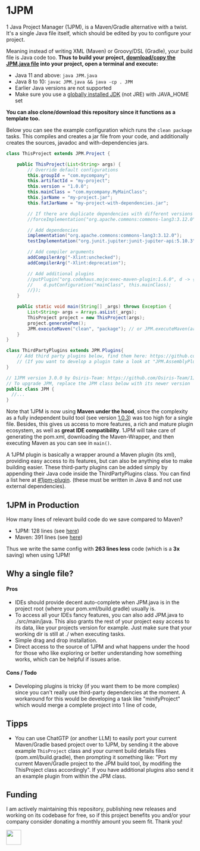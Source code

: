 # 1JPM
1 Java Project Manager (1JPM), is a Maven/Gradle alternative with a twist.
It's a single Java file itself, which should be edited by you to configure your project.

Meaning instead of writing XML (Maven) or Groovy/DSL (Gradle), your build file is Java code too.
**Thus to build your project, [download/copy the JPM.java file](https://github.com/Osiris-Team/1JPM/releases/) into your project, open a terminal and execute:**

- Java 11 and above: `java JPM.java`
- Java 8 to 10:  `javac JPM.java && java -cp . JPM`
- Earlier Java versions are not supported
- Make sure you use a
[globally installed JDK](https://adoptium.net/temurin/releases/?os=windows&package=jdk) (not JRE)
with JAVA_HOME set

**You can also clone/download this repository since it functions as a template too.**

Below you can see the example configuration which runs the `clean package` tasks.
This compiles and creates a jar file from your code, and additionally creates the sources,
javadoc and with-dependencies jars.

```java
class ThisProject extends JPM.Project {

    public ThisProject(List<String> args) {
        // Override default configurations
        this.groupId = "com.mycompany";
        this.artifactId = "my-project";
        this.version = "1.0.0";
        this.mainClass = "com.mycompany.MyMainClass";
        this.jarName = "my-project.jar";
        this.fatJarName = "my-project-with-dependencies.jar";

        // If there are duplicate dependencies with different versions force a specific version like so:
        //forceImplementation("org.apache.commons:commons-lang3:3.12.0");

        // Add dependencies
        implementation("org.apache.commons:commons-lang3:3.12.0");
        testImplementation("org.junit.jupiter:junit-jupiter-api:5.10.3");

        // Add compiler arguments
        addCompilerArg("-Xlint:unchecked");
        addCompilerArg("-Xlint:deprecation");

        // Add additional plugins
        //putPlugin("org.codehaus.mojo:exec-maven-plugin:1.6.0", d -> {
        //    d.putConfiguration("mainClass", this.mainClass);
        //});
    }

    public static void main(String[] _args) throws Exception {
        List<String> args = Arrays.asList(_args);
        ThisProject project = new ThisProject(args);
        project.generatePom();
        JPM.executeMaven("clean", "package"); // or JPM.executeMaven(args); if you prefer the CLI, like "java JPM.java clean package"
    }
}

class ThirdPartyPlugins extends JPM.Plugins{
    // Add third party plugins below, find them here: https://github.com/topics/1jpm-plugin?o=desc&s=updated
    // (If you want to develop a plugin take a look at "JPM.AssemblyPlugin" class further below to get started)
}

// 1JPM version 3.0.0 by Osiris-Team: https://github.com/Osiris-Team/1JPM
// To upgrade JPM, replace the JPM class below with its newer version
public class JPM {
  //...
}
```

Note that 1JPM is now using **Maven under the hood**, since the complexity as a fully independent build tool
(see version [1.0.3](https://github.com/Osiris-Team/1JPM/blob/1.0.3/src/main/java/JPM.java)) was too high for a single file. Besides, this gives us access to more features, a rich and mature plugin ecosystem, as well as **great IDE compatibility**. 1JPM will take care of generating the pom.xml, downloading the Maven-Wrapper, and then executing Maven as you can see in `main()`.

A 1JPM plugin is basically a wrapper around a Maven plugin (its xml), providing easy access to its features, but can also be anything else to make building easier.
These third-party plugins can be added simply by appending their Java code inside the ThirdPartyPlugins class.
You can find a list here at [#1jpm-plugin](https://github.com/topics/1jpm-plugin?o=desc&s=updated).
(these must be written in Java 8 and not use external dependencies).

## 1JPM in Production
How many lines of relevant build code do we save compared to Maven?
- 1JPM: 128 lines (see [here](https://github.com/Osiris-Team/AutoPlug-Client/blob/bd580033dea4f0cb7399496e9a01bf8047fb5d88/src/main/java/JPM.java))
- Maven: 391 lines (see [here](https://github.com/Osiris-Team/AutoPlug-Client/blob/bd580033dea4f0cb7399496e9a01bf8047fb5d88/pom.xml))

Thus we write the same config with **263 lines less** code (which is a **3x** saving) when using 1JPM!

## Why a single file?

#### Pros
- IDEs should provide decent auto-complete when JPM.java is in the project root (where your pom.xml/build.gradle)
usually is.
- To access all your IDEs fancy features, you can also add JPM.java to ./src/main/java.
This also grants the rest of your project easy access to its data, like your projects version for example.
Just make sure that your working dir is still at ./ when executing tasks.
- Simple drag and drop installation.
- Direct access to the source of 1JPM and what happens under the hood for those who like exploring or better
understanding how something works, which can be helpful if issues arise.

#### Cons / Todo
- Developing plugins is tricky (if you want them to be more complex) since you can't really use third-party dependencies at the moment.
A workaround for this would be developing a task like "minifyProject" which would merge a complete project into 1 line of code,

## Tipps
- You can use ChatGTP (or another LLM) to easily port your current Maven/Gradle based project over to 1JPM,
by sending it the above example `ThisProject` class and your current build details files (pom.xml/build.gradle),
then prompting it something like: "Port my current Maven/Gradle project to the JPM build tool, by modifing the ThisProject class accordingly".
If you have additional plugins also send it an example plugin from within the JPM class.

## Funding
I am actively maintaining this repository, publishing new releases and working 
on its codebase for free, so if this project benefits you and/or your company consider 
donating a monthly amount you seem fit. Thank you!

<a href="https://www.paypal.com/donate?hosted_button_id=JNXQCWF2TF9W4"><img src="https://github.com/andreostrovsky/donate-with-paypal/raw/master/blue.svg" height="40"></a>
